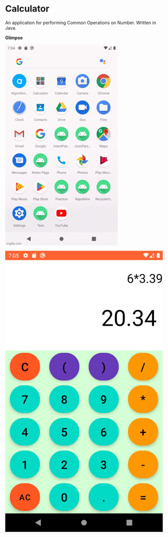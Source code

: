 # Calculator
An application for performing Common Operations on Number. Written in Java.

__Glimpse__

![](https://github.com/manas-0407/Calculator/blob/master/Git_Assets/76u50s%20(1).gif)

![](https://github.com/manas-0407/Calculator/blob/master/Git_Assets/Screenshot_20230109_190524.png)

